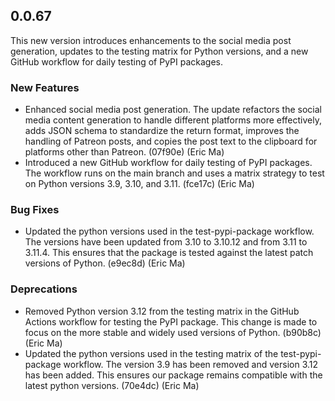 ## 0.0.67

This new version introduces enhancements to the social media post generation, updates to the testing matrix for Python versions, and a new GitHub workflow for daily testing of PyPI packages.

### New Features

- Enhanced social media post generation. The update refactors the social media content generation to handle different platforms more effectively, adds JSON schema to standardize the return format, improves the handling of Patreon posts, and copies the post text to the clipboard for platforms other than Patreon. (07f90e) (Eric Ma)
- Introduced a new GitHub workflow for daily testing of PyPI packages. The workflow runs on the main branch and uses a matrix strategy to test on Python versions 3.9, 3.10, and 3.11. (fce17c) (Eric Ma)

### Bug Fixes

- Updated the python versions used in the test-pypi-package workflow. The versions have been updated from 3.10 to 3.10.12 and from 3.11 to 3.11.4. This ensures that the package is tested against the latest patch versions of Python. (e9ec8d) (Eric Ma)

### Deprecations

- Removed Python version 3.12 from the testing matrix in the GitHub Actions workflow for testing the PyPI package. This change is made to focus on the more stable and widely used versions of Python. (b90b8c) (Eric Ma)
- Updated the python versions used in the testing matrix of the test-pypi-package workflow. The version 3.9 has been removed and version 3.12 has been added. This ensures our package remains compatible with the latest python versions. (70e4dc) (Eric Ma)
